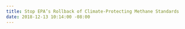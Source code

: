 ```yaml
---
title: Stop EPA’s Rollback of Climate-Protecting Methane Standards
date: 2018-12-13 10:14:00 -08:00
---
```


